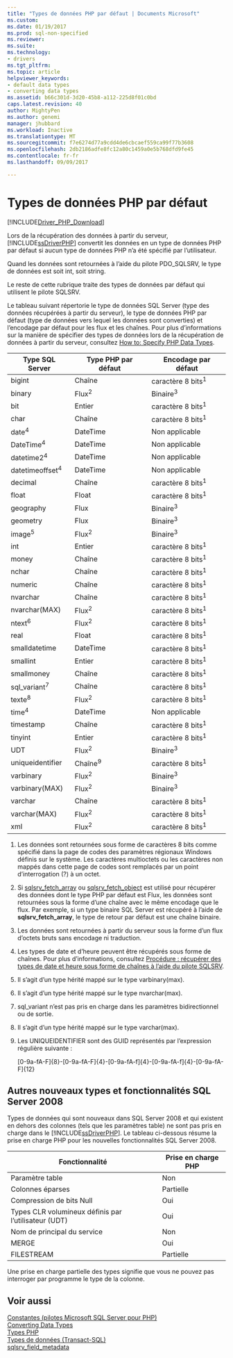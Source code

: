 ```yaml
---
title: "Types de données PHP par défaut | Documents Microsoft"
ms.custom: 
ms.date: 01/19/2017
ms.prod: sql-non-specified
ms.reviewer: 
ms.suite: 
ms.technology:
- drivers
ms.tgt_pltfrm: 
ms.topic: article
helpviewer_keywords:
- default data types
- converting data types
ms.assetid: b66c301d-3d20-45b8-a112-225d8f01c0bd
caps.latest.revision: 40
author: MightyPen
ms.author: genemi
manager: jhubbard
ms.workload: Inactive
ms.translationtype: MT
ms.sourcegitcommit: f7e6274d77a9cdd4de6cbcaef559ca99f77b3608
ms.openlocfilehash: 2db2186adfe8fc12a80c1459a0e5b768dfd9fe45
ms.contentlocale: fr-fr
ms.lasthandoff: 09/09/2017

---
```

# <a name="default-php-data-types"></a>Types de données PHP par défaut
[!INCLUDE[Driver_PHP_Download](../../includes/driver_php_download.md)]

Lors de la récupération des données à partir du serveur, [!INCLUDE[ssDriverPHP](../../includes/ssdriverphp_md.md)] convertit les données en un type de données PHP par défaut si aucun type de données PHP n’a été spécifié par l’utilisateur.  
  
Quand les données sont retournées à l’aide du pilote PDO_SQLSRV, le type de données est soit int, soit string.  
  
Le reste de cette rubrique traite des types de données par défaut qui utilisent le pilote SQLSRV.  
  
Le tableau suivant répertorie le type de données SQL Server (type des données récupérées à partir du serveur), le type de données PHP par défaut (type de données vers lequel les données sont converties) et l’encodage par défaut pour les flux et les chaînes. Pour plus d’informations sur la manière de spécifier des types de données lors de la récupération de données à partir du serveur, consultez [How to: Specify PHP Data Types](../../connect/php/how-to-specify-php-data-types.md).  
  
|Type SQL Server|Type PHP par défaut|Encodage par défaut|  
|-------------------|--------------------|--------------------|  
|bigint|Chaîne|caractère 8 bits<sup>1</sup>|  
|binary|Flux<sup>2</sup>|Binaire<sup>3</sup>|  
|bit|Entier|caractère 8 bits<sup>1</sup>|  
|char|Chaîne|caractère 8 bits<sup>1</sup>|  
|date<sup>4</sup>|DateTime|Non applicable|  
|DateTime<sup>4</sup>|DateTime|Non applicable|  
|datetime2<sup>4</sup>|DateTime|Non applicable|  
|datetimeoffset<sup>4</sup>|DateTime|Non applicable|  
|decimal|Chaîne|caractère 8 bits<sup>1</sup>|  
|float|Float|caractère 8 bits<sup>1</sup>|  
|geography|Flux|Binaire<sup>3</sup>|  
|geometry|Flux|Binaire<sup>3</sup>|  
|image<sup>5</sup>|Flux<sup>2</sup>|Binaire<sup>3</sup>|  
|int|Entier|caractère 8 bits<sup>1</sup>|  
|money|Chaîne|caractère 8 bits<sup>1</sup>|  
|nchar|Chaîne|caractère 8 bits<sup>1</sup>|  
|numeric|Chaîne|caractère 8 bits<sup>1</sup>|  
|nvarchar|Chaîne|caractère 8 bits<sup>1</sup>|  
|nvarchar(MAX)|Flux<sup>2</sup>|caractère 8 bits<sup>1</sup>|  
|ntext<sup>6</sup>|Flux<sup>2</sup>|caractère 8 bits<sup>1</sup>|  
|real|Float|caractère 8 bits<sup>1</sup>|  
|smalldatetime|DateTime|caractère 8 bits<sup>1</sup>|  
|smallint|Entier|caractère 8 bits<sup>1</sup>|  
|smallmoney|Chaîne|caractère 8 bits<sup>1</sup>|  
|sql_variant<sup>7</sup>|Chaîne|caractère 8 bits<sup>1</sup>|  
|texte<sup>8</sup>|Flux<sup>2</sup>|caractère 8 bits<sup>1</sup>|  
|time<sup>4</sup>|DateTime|Non applicable|  
|timestamp|Chaîne|caractère 8 bits<sup>1</sup>|  
|tinyint|Entier|caractère 8 bits<sup>1</sup>|  
|UDT|Flux<sup>2</sup>|Binaire<sup>3</sup>|  
|uniqueidentifier|Chaîne<sup>9</sup>|caractère 8 bits<sup>1</sup>|  
|varbinary|Flux<sup>2</sup>|Binaire<sup>3</sup>|  
|varbinary(MAX)|Flux<sup>2</sup>|Binaire<sup>3</sup>|  
|varchar|Chaîne|caractère 8 bits<sup>1</sup>|  
|varchar(MAX)|Flux<sup>2</sup>|caractère 8 bits<sup>1</sup>|
|xml|Flux<sup>2</sup>|caractère 8 bits<sup>1</sup>|  
  

1.  Les données sont retournées sous forme de caractères 8 bits comme spécifié dans la page de codes des paramètres régionaux Windows définis sur le système. Les caractères multioctets ou les caractères non mappés dans cette page de codes sont remplacés par un point d’interrogation (?) à un octet.  
  
2.  Si [sqlsrv_fetch_array](../../connect/php/sqlsrv-fetch-array.md) ou [sqlsrv_fetch_object](../../connect/php/sqlsrv-fetch-object.md) est utilisé pour récupérer des données dont le type PHP par défaut est Flux, les données sont retournées sous la forme d’une chaîne avec le même encodage que le flux. Par exemple, si un type binaire SQL Server est récupéré à l’aide de **sqlsrv_fetch_array**, le type de retour par défaut est une chaîne binaire.  
  
3.  Les données sont retournées à partir du serveur sous la forme d’un flux d’octets bruts sans encodage ni traduction.  

4.  Les types de date et d’heure peuvent être récupérés sous forme de chaînes. Pour plus d’informations, consultez [Procédure : récupérer des types de date et heure sous forme de chaînes à l’aide du pilote SQLSRV](../../connect/php/how-to-retrieve-date-and-time-type-as-strings-using-the-sqlsrv-driver.md).  

5.  Il s’agit d’un type hérité mappé sur le type varbinary(max).

6. Il s’agit d’un type hérité mappé sur le type nvarchar(max).

7.  sql_variant n’est pas pris en charge dans les paramètres bidirectionnel ou de sortie.

8.  Il s’agit d’un type hérité mappé sur le type varchar(max).  
  
9.  Les UNIQUEIDENTIFIER sont des GUID représentés par l’expression régulière suivante :  
  
    [0-9a-fA-F]{8}-[0-9a-fA-F]{4}-[0-9a-fA-f]{4}-[0-9a-fA-f]{4}-[0-9a-fA-F]{12}  
 
 
## <a name="other-new-sql-server-2008-data-types-and-features"></a>Autres nouveaux types et fonctionnalités SQL Server 2008  
Types de données qui sont nouveaux dans SQL Server 2008 et qui existent en dehors des colonnes (tels que les paramètres table) ne sont pas pris en charge dans le [!INCLUDE[ssDriverPHP](../../includes/ssdriverphp_md.md)]. Le tableau ci-dessous résume la prise en charge PHP pour les nouvelles fonctionnalités SQL Server 2008.  
  
|Fonctionnalité|Prise en charge PHP|  
|-----------|---------------|  
|Paramètre table|Non|  
|Colonnes éparses|Partielle|  
|Compression de bits Null|Oui|  
|Types CLR volumineux définis par l’utilisateur (UDT)|Oui|  
|Nom de principal du service|Non|  
|MERGE|Oui|  
|FILESTREAM|Partielle|  
  
Une prise en charge partielle des types signifie que vous ne pouvez pas interroger par programme le type de la colonne.  
  
## <a name="see-also"></a>Voir aussi  
[Constantes &#40;pilotes Microsoft SQL Server pour PHP&#41;](../../connect/php/constants-microsoft-drivers-for-php-for-sql-server.md)  
[Converting Data Types](../../connect/php/converting-data-types.md)  
[Types PHP](http://go.microsoft.com/fwlink/?LinkId=109071)  
[Types de données (Transact-SQL)](http://go.microsoft.com/fwlink/?LinkId=109068)  
[sqlsrv_field_metadata](../../connect/php/sqlsrv-field-metadata.md)  
  

